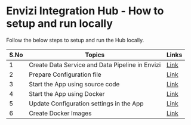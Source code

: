 # Envizi Integration Hub - How to setup and run locally

Follow the below steps to setup and run the Hub locally.

<table>
    <thead>
        <th>S.No</th>
        <th>Topics</th>
        <th>Links</th>
    </thead>
    <tr>
        <td>1</td>
        <td>Create Data Service and Data Pipeline in Envizi</td>
        <td><a href="./01-create-data-services-in-envizi">Link</a></td>
   </tr>   
    <tr>
        <td>2</td>
        <td>Prepare Configuration file </td>
        <td><a href="./02-prepare-configuration-file">Link</a></td>
   </tr>   
    <tr>
        <td>3</td>
        <td>Start the App using source code</td>
        <td><a href="./03-start-app-in-local/">Link</a></td>
   </tr> 
    <tr>
        <td>4</td>
        <td>Start the App using Docker</td>
        <td><a href="./05-run-in-docker/">Link</a></td>
   </tr>        
    <tr>
        <td>5</td>
        <td> Update Configuration settings in the App</td>
        <td><a href="./04-update-config-settings-in-app">Link</a></td>
   </tr> 
       <tr>
        <td>6</td>
        <td>Create Docker Images</td>
        <td><a href="./06-create-docker-image">Link</a></td>
   </tr>  
</table>